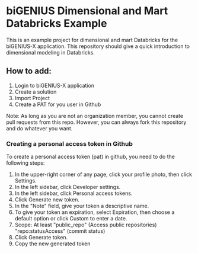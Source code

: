 # biGENIUS Dimensional and Mart Databricks Example

This is an example project for dimensional and mart Databricks for the biGENIUS-X application. This repository should give a quick introduction to dimensional modeling in Databricks.

## How to add:

1. Login to biGENIUS-X application
2. Create a solution
3. Import Project
4. Create a PAT for you user in Github

Note: As long as you are not an organization member, you cannot create pull requests from this repo. However, you can always fork this repository and do whatever you want.

### Creating a personal access token in Github

To create a personal access token (pat) in github, you need to do the following steps:

1. In the upper-right corner of any page, click your profile photo, then click Settings.
2. In the left sidebar, click Developer settings.
3. In the left sidebar, click Personal access tokens.
4. Click Generate new token.
5. In the "Note" field, give your token a descriptive name.
6. To give your token an expiration, select Expiration, then choose a default option or click Custom to enter a date.
7. Scope: At least "public_repo" (Access public repositories) "repo:statusAccess" (commit status)
8. Click Generate token.
9. Copy the new generated token
